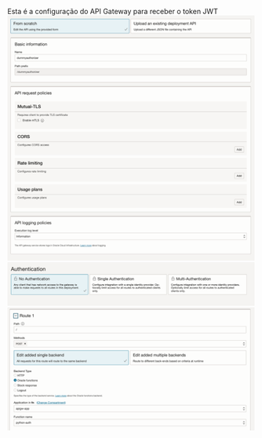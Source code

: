 
Esta é a configuração do API Gateway para receber o token JWT
![1](./images/API-Gateway-1.png)
![2](./images/API-Gateway-2.png)
![3](./images/API-Gateway-3.png)
